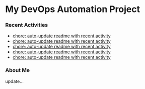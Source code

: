 # My DevOps Automation Project

### Recent Activities
<!-- activity:START -->
- [chore: auto-update readme with recent activity](https://github.com/kaigiii/mybowling-app/commit/b05111b9bd031582608a95454f9a9f972fc25cf1)
- [chore: auto-update readme with recent activity](https://github.com/kaigiii/mybowling-app/commit/ee36a248eae3771b18e71054aa01917867591f3e)
- [chore: auto-update readme with recent activity](https://github.com/kaigiii/mybowling-app/commit/fc37184557f90ca4506b89f31e74c7d330a8241b)
- [chore: auto-update readme with recent activity](https://github.com/kaigiii/mybowling-app/commit/d4ee1f0e8c46dc47459d246160a0eb1a979448af)
- [chore: auto-update readme with recent activity](https://github.com/kaigiii/mybowling-app/commit/a8726c6f2069f282e2a623b14305691b3275d13c)
<!-- activity:END -->

### About Me
<!-- MYLINKS:START -->
<!-- MYLINKS:END -->

update...
